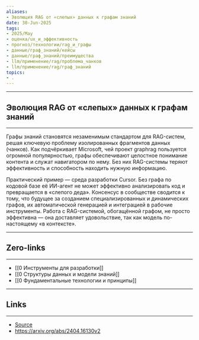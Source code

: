 ```yaml
---
aliases: 
- Эволюция RAG от «слепых» данных к графам знаний 
date: 30-Jun-2025
tags:
- 2025/May
- оценка/ux_и_эффективность
- прогноз/технологии/rag_и_графы
- данные/граф_знаний/кейсы
- данные/граф_знаний/преимущества
- llm/применение/rag/проблема_чанков
- llm/применение/rag/граф_знаний
topics:
- .
---
```

-----
##  Эволюция RAG от «слепых» данных к графам знаний 
-----
Графы знаний становятся незаменимым стандартом для RAG-систем, решая ключевую проблему изолированных фрагментов данных (чанков). Как подчёркивает Microsoft, чей проект graphrag пользуется огромной популярностью, графы обеспечивают целостное понимание контента и служат навигатором по нему. Без них RAG-системы теряют эффективность и способность находить нужную информацию.

Практический пример — среда разработки Cursor. Без графа по кодовой базе её ИИ-агент не может эффективно анализировать код и превращается в «слепого деда». Консенсус в сообществе сводится к тому, что будущее за созданием специализированных и динамических графов, их автоматической генерацией и интеграцией в рабочие инструменты. Работа с RAG-системой, обогащённой графом, не просто эффективна — она доставляет удовольствие, так как модель по-настоящему «в контексте».

---
## Zero-links
---
- [[0 Инструменты для разработки]]
- [[0 Структуры данных и модели знаний]]
- [[0 Фундаментальные технологии и принципы]]

---
## Links
---
- [Source](https://t.me/turboproject/1699)
- https://arxiv.org/abs/2404.16130v2